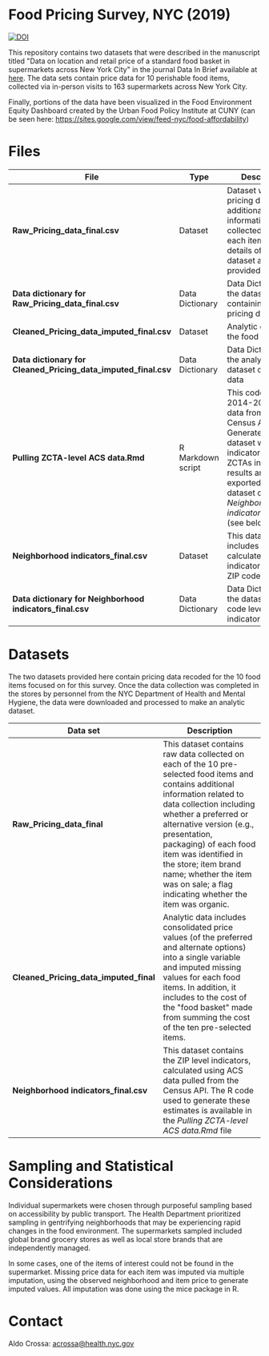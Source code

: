 # Food Pricing Survey, NYC (2019)
[![DOI](https://zenodo.org/badge/634944429.svg)](https://zenodo.org/badge/latestdoi/634944429)


This repository contains two datasets that were described in the manuscript titled "Data on location and retail price of a standard food basket in supermarkets across New York City" in the journal Data In Brief available at [here](https://www.sciencedirect.com/science/article/pii/S2352340923003414). The data sets contain price data for 10 perishable food items, collected via in-person visits to 163 supermarkets across New York City. 

Finally, portions of the data have been visualized in the Food Environment Equity Dashboard created by the Urban Food Policy Institute at CUNY (can be seen here: https://sites.google.com/view/feed-nyc/food-affordability)


# Files

| File | Type | Description |
| ---- | ---- | ----------- |
| **Raw_Pricing_data_final.csv** |	Dataset	| Dataset with raw pricing data and additional information collected about each item. More details of the dataset are provided below |
| **Data dictionary for Raw_Pricing_data_final.csv** | Data Dictionary | Data Dictionary for the dataset containing the raw pricing data |
| **Cleaned_Pricing_data_imputed_final.csv** |	Dataset	| Analytic dataset of the food prices.|
| **Data dictionary for Cleaned_Pricing_data_imputed_final.csv** | Data Dictionary | Data Dictionary for the analytic dataset of pricing data |
| **Pulling ZCTA-level ACS data.Rmd**	| R Markdown script | This code pulls 2014-2019 ACS data from the Census API. Generates a dataset with indicators for ZCTAs in NYC. The results are exported to to the dataset called  *Neighborhood indicators_final.csv* (see below)|
| **Neighborhood indicators_final.csv**	| Dataset | This dataset includes the calculated indicators for each ZIP code |
| **Data dictionary for Neighborhood indicators_final.csv**	| Data Dictionary | Data Dictionary for the dataset of ZIP code level indicators |



# Datasets

The two datasets provided here contain pricing data recoded for the 10 food items focused on for this survey. Once the data collection was completed in the stores by personnel from the NYC Department of Health and Mental Hygiene, the data were downloaded and processed to make an analytic dataset. 

| Data set | Description |
| -------- | ----------- |
|**Raw_Pricing_data_final**| This dataset contains raw data collected on each of the 10 pre-selected food items and contains additional information related to data collection including  whether a preferred or alternative version (e.g., presentation, packaging) of each food item was identified in the store; item brand name; whether the item was on sale; a flag indicating whether the item was organic. |
| **Cleaned_Pricing_data_imputed_final** | Analytic data includes consolidated price values (of the preferred and alternate options) into a single variable and imputed missing values for each food items. In addition, it includes to the cost of the "food basket" made from summing the cost of the ten pre-selected items.|
| **Neighborhood indicators_final.csv**	| This dataset contains the ZIP level indicators, calculated using ACS data pulled from the Census API. The R code used to generate these estimates is available in the *Pulling ZCTA-level ACS data.Rmd* file |


# Sampling and Statistical Considerations

Individual supermarkets were chosen through purposeful sampling based on accessibility by public transport. The Health Department prioritized sampling in gentrifying neighborhoods that may be experiencing rapid changes in the food environment. The supermarkets sampled included global brand grocery stores as well as local store brands that are independently managed.

In some cases, one of the items of interest could not be found in the supermarket. Missing price data for each item was imputed via multiple imputation, using the observed neighborhood and item price to generate imputed values. All imputation was done using the mice package in R. 

# Contact

Aldo Crossa: acrossa@health.nyc.gov

